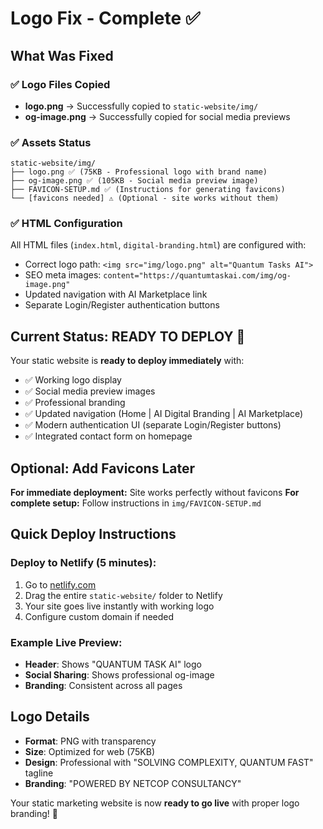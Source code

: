 # Logo Fix - Complete ✅

## What Was Fixed

### ✅ Logo Files Copied
- **logo.png** → Successfully copied to `static-website/img/`
- **og-image.png** → Successfully copied for social media previews

### ✅ Assets Status
```
static-website/img/
├── logo.png ✅ (75KB - Professional logo with brand name)
├── og-image.png ✅ (105KB - Social media preview image)
├── FAVICON-SETUP.md ✅ (Instructions for generating favicons)
└── [favicons needed] ⚠️ (Optional - site works without them)
```

### ✅ HTML Configuration
All HTML files (`index.html`, `digital-branding.html`) are configured with:
- Correct logo path: `<img src="img/logo.png" alt="Quantum Tasks AI">`
- SEO meta images: `content="https://quantumtaskai.com/img/og-image.png"`
- Updated navigation with AI Marketplace link
- Separate Login/Register authentication buttons

## Current Status: READY TO DEPLOY 🚀

Your static website is **ready to deploy immediately** with:
- ✅ Working logo display
- ✅ Social media preview images  
- ✅ Professional branding
- ✅ Updated navigation (Home | AI Digital Branding | AI Marketplace)
- ✅ Modern authentication UI (separate Login/Register buttons)
- ✅ Integrated contact form on homepage

## Optional: Add Favicons Later

**For immediate deployment:** Site works perfectly without favicons
**For complete setup:** Follow instructions in `img/FAVICON-SETUP.md`

## Quick Deploy Instructions

### Deploy to Netlify (5 minutes):
1. Go to [netlify.com](https://netlify.com)
2. Drag the entire `static-website/` folder to Netlify
3. Your site goes live instantly with working logo
4. Configure custom domain if needed

### Example Live Preview:
- **Header**: Shows "QUANTUM TASK AI" logo
- **Social Sharing**: Shows professional og-image
- **Branding**: Consistent across all pages

## Logo Details
- **Format**: PNG with transparency
- **Size**: Optimized for web (75KB)
- **Design**: Professional with "SOLVING COMPLEXITY, QUANTUM FAST" tagline
- **Branding**: "POWERED BY NETCOP CONSULTANCY"

Your static marketing website is now **ready to go live** with proper logo branding! 🎉